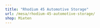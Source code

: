 ```yaml
---
title: "Rhodium 45 Automotive Storage"
url: /mesa/rhodium-45-automotive-storage/
shop: Mieten
---
```

